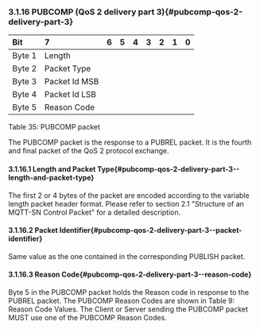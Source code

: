 <!-- transformation-note: left upstream numbering of headings for verification -->
### 3.1.16 PUBCOMP (QoS 2 delivery part 3){#pubcomp-qos-2-delivery-part-3}

<!-- transformation-note: no table col span in markdown, but we should specify bitfields better (than with layout tables) anyway --> 
| Bit    | 7             | 6  | 5  | 4  | 3  | 2  | 1  | 0  |
|:-------|:--------------|:---|:---|:---|:---|:---|:---|:---|
| Byte 1 | Length        |    |    |    |    |    |    |    |
| Byte 2 | Packet Type   |    |    |    |    |    |    |    |
| Byte 3 | Packet Id MSB |    |    |    |    |    |    |    |
| Byte 4 | Packet Id LSB |    |    |    |    |    |    |    |
| Byte 5 | Reason Code   |    |    |    |    |    |    |    |

Table 35: PUBCOMP packet
<!-- transformation-note: above upstream table number will be replaced by auto-numbering later. -->

The PUBCOMP packet is the response to a PUBREL packet. It is the fourth and final packet of the QoS 2 protocol exchange.

<!-- transformation-note: left upstream numbering of headings for verification -->
#### 3.1.16.1 Length and Packet Type{#pubcomp-qos-2-delivery-part-3--length-and-packet-type}

The first 2 or 4 bytes of the packet are encoded according to the variable length packet header format.
Please refer to section 2.1 "Structure of an MQTT-SN Control Packet" for a detailed description.
<!-- transformation-note: the above section ref upstream 1.8.2 was obviously wrong and should point to section 2.1 "Structure of an MQTT-SN Control Packet". -->

<!-- transformation-note: left upstream numbering of headings for verification -->
#### 3.1.16.2 Packet Identifier{#pubcomp-qos-2-delivery-part-3--packet-identifier}
<!-- transformation-note: observation: in above section title the packet "Identifier" is named and not as usual the abbreviated form "Id". -->

Same value as the one contained in the corresponding PUBLISH packet.

<!-- transformation-note: left upstream numbering of headings for verification -->
#### 3.1.16.3 Reason Code{#pubcomp-qos-2-delivery-part-3--reason-code}

<!-- transformation-note: the below table ref upstream 9 "Reason Code Values" needs verification before transforming into a semantic ref later. -->
Byte 5 in the PUBCOMP packet holds the Reason code in response to the PUBREL packet.
The PUBCOMP Reason Codes are shown in Table 9: Reason Code Values.
The Client or Server sending the PUBCOMP packet MUST use one of the PUBCOMP Reason Codes.
